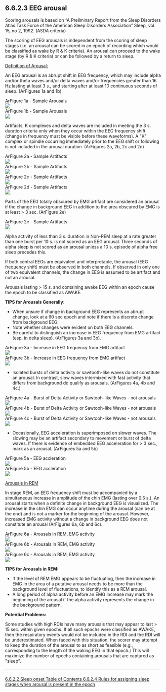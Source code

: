 ## 6.6.2.3 EEG arousal

Scoring arousals is based on “A Preliminary Report from the Sleep Disorders Atlas Task Force of the American Sleep Disorders Association” Sleep, vol. 15, no 2, 1992. (ASDA criteria)

The scoring of EEG arousals is independent from the scoring of sleep stages (i.e. an arousal can be scored in an epoch of recording which would be classified as wake by R & K criteria).  An arousal can proceed to the wake stage (by R & K criteria) or can be followed by a return to sleep.

<u>Definition of Arousal:</u>

An EEG arousal is an abrupt shift in EEG frequency, which may include alpha and/or theta waves and/or delta waves and/or frequencies greater than 16 Hz lasting at least 3 s., and starting after at least 10 continuous seconds of sleep.  (ArFigures 1a and 1b)

<div class="row">
  <div class="col-xs-12 col-sm-6">
    <div class="panel panel-default">
      <div class="panel-heading">
        <span class="panel-title">ArFigure 1a - Sample Arousals</span>
      </div>
      <a href=":images_path:/a/ar1a.jpg?inline=1">
        <img src=":images_path:/a/ar1a-thumbnail.jpg">
      </a>
    </div>
  </div>
  <div class="col-xs-12 col-sm-6">
    <div class="panel panel-default">
      <div class="panel-heading">
        <span class="panel-title">ArFigure 1b - Sample Arousals</span>
      </div>
      <a href=":images_path:/a/ar1b.jpg?inline=1">
        <img src=":images_path:/a/ar1b-thumbnail.jpg">
      </a>
    </div>
  </div>
</div>

Artifacts, K complexes and delta waves are included in meeting the 3 s. duration criteria only when they occur within the EEG frequency shift (change in frequency must be visible before these waveforms).   A "K" complex or spindle occurring immediately prior to the EEG shift or following is not included in the arousal duration.  (ArFigures 2a, 2b, 2c and 2d)

<div class="row">
  <div class="col-xs-12 col-sm-6 col-md-3">
    <div class="panel panel-default">
      <div class="panel-heading">
        <span class="panel-title">ArFigure 2a - Sample Artifacts</span>
      </div>
      <a href=":images_path:/a/ar2a.jpg?inline=1">
        <img src=":images_path:/a/ar2a-thumbnail.jpg">
      </a>
    </div>
  </div>
  <div class="col-xs-12 col-sm-6 col-md-3">
    <div class="panel panel-default">
      <div class="panel-heading">
        <span class="panel-title">ArFigure 2b - Sample Artifacts</span>
      </div>
      <a href=":images_path:/a/ar2b.jpg?inline=1">
        <img src=":images_path:/a/ar2b-thumbnail.jpg">
      </a>
    </div>
  </div>
  <div class="col-xs-12 col-sm-6 col-md-3">
    <div class="panel panel-default">
      <div class="panel-heading">
        <span class="panel-title">ArFigure 2c - Sample Artifacts</span>
      </div>
      <a href=":images_path:/a/ar2c.jpg?inline=1">
        <img src=":images_path:/a/ar2c-thumbnail.jpg">
      </a>
    </div>
  </div>
  <div class="col-xs-12 col-sm-6 col-md-3">
    <div class="panel panel-default">
      <div class="panel-heading">
        <span class="panel-title">ArFigure 2d - Sample Artifacts</span>
      </div>
      <a href=":images_path:/a/ar2d.jpg?inline=1">
        <img src=":images_path:/a/ar2d-thumbnail.jpg">
      </a>
    </div>
  </div>
</div>

Parts of the EEG totally obscured by EMG artifact are considered an arousal if the change in background EEG in addition to the area obscured by EMG is at least > 3 sec.  (ArFigure 2e)

<div class="row">
  <div class="col-xs-12 col-sm-6 col-sm-offset-3">
    <div class="panel panel-default">
      <div class="panel-heading">
        <span class="panel-title">ArFigure 2e - Sample Artifacts</span>
      </div>
      <a href=":images_path:/a/ar2e.jpg?inline=1">
        <img src=":images_path:/a/ar2e-thumbnail.jpg">
      </a>
    </div>
  </div>
</div>

Alpha activity of less than 3 s. duration in Non-REM sleep at a rate greater than one burst per 10 s. is not scored as an EEG arousal.  Three seconds of alpha sleep is not scored as an arousal unless a 10 s. episode of alpha free sleep precedes this.

If both central EEGs are equivalent and interpretable, the arousal (EEG frequency shift) must be observed in both channels. If observed in only one of two equivalent channels, the change in EEG is assumed to be artifact and not an arousal.

Arousals lasting > 15 s. and containing awake EEG within an epoch cause the epoch to be classified as AWAKE.

**TIPS for Arousals Generally:**

- When unsure if change in background EEG represents an abrupt change, look at a 60 sec epoch and note if there is a discrete change from background EEG.
- Note whether changes were evident on both EEG channels.
- Be careful to distinguish an increase in EEG frequency from EMG artifact (esp. in delta sleep).  (ArFigures 3a and 3b).

<div class="row">
  <div class="col-xs-12 col-sm-6">
    <div class="panel panel-default">
      <div class="panel-heading">
        <span class="panel-title">ArFigure 3a - Increase in EEG frequency from EMG artifact</span>
      </div>
      <a href=":images_path:/a/ar3a.jpg?inline=1">
        <img src=":images_path:/a/ar3a-thumbnail.jpg">
      </a>
    </div>
  </div>
  <div class="col-xs-12 col-sm-6">
    <div class="panel panel-default">
      <div class="panel-heading">
        <span class="panel-title">ArFigure 3b - Increase in EEG frequency from EMG artifact</span>
      </div>
      <a href=":images_path:/a/ar3b.jpg?inline=1">
        <img src=":images_path:/a/ar3b-thumbnail.jpg">
      </a>
    </div>
  </div>
</div>


- Isolated bursts of delta activity or sawtooth-like waves do not constitute an arousal.  In contrast, slow waves intermixed with fast activity that differs from background do qualify as arousals.  (ArFigures 4a, 4b and 4c.)

<div class="row">
  <div class="col-xs-12 col-sm-4">
    <div class="panel panel-default">
      <div class="panel-heading">
        <span class="panel-title">ArFigure 4a - Burst of Delta Activity or Sawtooh-like Waves - not arousals</span>
      </div>
      <a href=":images_path:/a/ar4a.jpg?inline=1">
        <img src=":images_path:/a/ar4a-thumbnail.jpg">
      </a>
    </div>
  </div>
  <div class="col-xs-12 col-sm-4">
    <div class="panel panel-default">
      <div class="panel-heading">
        <span class="panel-title">ArFigure 4b - Burst of Delta Activity or Sawtooh-like Waves - not arousals</span>
      </div>
      <a href=":images_path:/a/ar4b.jpg?inline=1">
        <img src=":images_path:/a/ar4b-thumbnail.jpg">
      </a>
    </div>
  </div>
  <div class="col-xs-12 col-sm-4">
    <div class="panel panel-default">
      <div class="panel-heading">
        <span class="panel-title">ArFigure 4c - Burst of Delta Activity or Sawtooh-like Waves - not arousals</span>
      </div>
      <a href=":images_path:/a/ar4c.jpg?inline=1">
        <img src=":images_path:/a/ar4c-thumbnail.jpg">
      </a>
    </div>
  </div>
</div>

- Occasionally, EEG acceleration is superimposed on slower waves.  The slowing may be an artifact secondary to movement or burst of delta waves. If there is evidence of embedded EEG acceleration for > 3 sec., mark as an arousal. (ArFigures 5a and 5b)

<div class="row">
  <div class="col-xs-12 col-sm-6">
    <div class="panel panel-default">
      <div class="panel-heading">
        <span class="panel-title">ArFigure 5a - EEG accleration</span>
      </div>
      <a href=":images_path:/a/ar5a.jpg?inline=1">
        <img src=":images_path:/a/ar5a-thumbnail.jpg">
      </a>
    </div>
  </div>
  <div class="col-xs-12 col-sm-6">
    <div class="panel panel-default">
      <div class="panel-heading">
        <span class="panel-title">ArFigure 5b - EEG accleration</span>
      </div>
      <a href=":images_path:/a/ar5b.jpg?inline=1">
        <img src=":images_path:/a/ar5b-thumbnail.jpg">
      </a>
    </div>
  </div>
</div>

<u>Arousals in REM</u>

In stage REM, an EEG frequency shift must be accompanied by a simultaneous increase in amplitude of the chin EMG (lasting over 0.5 s.).  An arousal starts when a definite change in background EEG is visualized.  The increase in the chin EMG can occur anytime during the arousal (can be at the end) and is not a marker for the beginning of the arousal. However, increased EMG activity without a change in background EEG does not constitute an arousal (ArFigures 6a, 6b and 6c).

<div class="row">
  <div class="col-xs-12 col-sm-4">
    <div class="panel panel-default">
      <div class="panel-heading">
        <span class="panel-title">ArFigure 6a - Arousals in REM, EMG activity</span>
      </div>
      <a href=":images_path:/a/ar6a.jpg?inline=1">
        <img src=":images_path:/a/ar6a-thumbnail.jpg">
      </a>
    </div>
  </div>
  <div class="col-xs-12 col-sm-4">
    <div class="panel panel-default">
      <div class="panel-heading">
        <span class="panel-title">ArFigure 6b - Arousals in REM, EMG activity</span>
      </div>
      <a href=":images_path:/a/ar6b.jpg?inline=1">
        <img src=":images_path:/a/ar6b-thumbnail.jpg">
      </a>
    </div>
  </div>
  <div class="col-xs-12 col-sm-4">
    <div class="panel panel-default">
      <div class="panel-heading">
        <span class="panel-title">ArFigure 6c - Arousals in REM, EMG activity</span>
      </div>
      <a href=":images_path:/a/ar6c.jpg?inline=1">
        <img src=":images_path:/a/ar6c-thumbnail.jpg">
      </a>
    </div>
  </div>
</div>

**TIPS for Arousals in REM:**

- If the level of REM EMG appears to be fluctuating, then the increase in EMG in the area of a putative arousal needs to be more than the background level of fluctuations, to identify this as a REM arousal.
- A long period of alpha activity before an EMG increase may mark the beginning of the arousal if the alpha activity represents the change in the background pattern.

**Potential Problems:**

Some studies with high RDIs have many arousals that may appear to last > 15 sec. within given epochs. If all such epochs were classified as AWAKE, then the respiratory events would not be included in the RDI and the RDI will be underestimated. When faced with this situation, the scorer may attempt to keep the duration of the arousal to as short as feasible (e.g., corresponding to the length of the waking EEG in that epoch.) This will maximize the number of epochs containing arousals that are captured as "sleep".


<hr class="soften" style="margin-top: 20px;margin-bottom: 20px;"/>

<div class="center">
<div class="btn-group">
  <a href=":pages_path:/mop/6-622-mop-sleep-onset.md" class="btn btn-default">
    <span class="glyphicon glyphicon-chevron-left"></span>
    6.6.2.2 Sleep onset
  </a>

  <a href=":pages_path:/mop/6-00-mop-toc.md" class="btn btn-default">
    <span class="glyphicon glyphicon-chevron-up"></span>
    Table of Contents
  </a>

  <a href=":pages_path:/mop/6-624-mop-rules-for-assigning-sleep-stages-when-arousal-is-present-in-the-epoch.md" class="btn btn-success">
    6.6.2.4 Rules for assigning sleep stages when arousal is present in the epoch
    <span class="glyphicon glyphicon-chevron-right"></span>
  </a>
</div>
</div>
